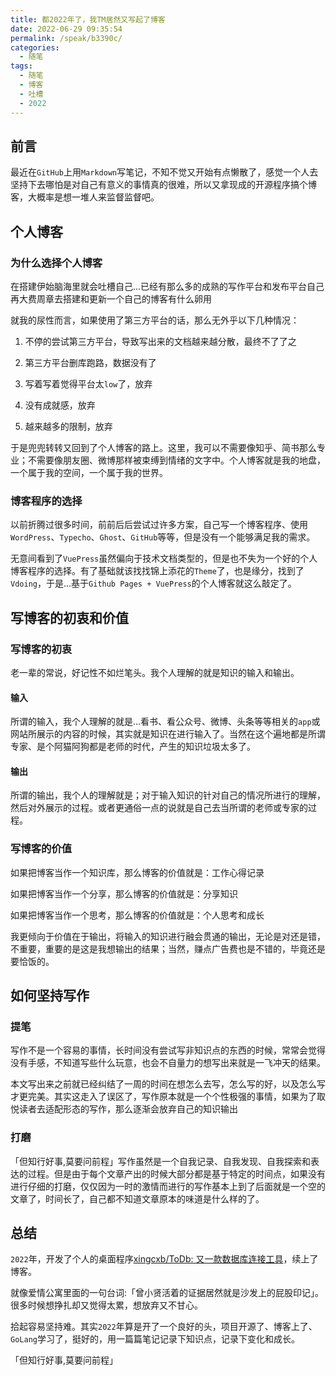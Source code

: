 ```yaml
---
title: 都2022年了，我TM居然又写起了博客
date: 2022-06-29 09:35:54
permalink: /speak/b3390c/
categories:
  - 随笔
tags:
  - 随笔
  - 博客
  - 吐槽
  - 2022
---
```


## 前言

最近在`GitHub`上用`Markdown`写笔记，不知不觉又开始有点懒散了，感觉一个人去坚持下去哪怕是对自己有意义的事情真的很难，所以又拿现成的开源程序搞个博客，大概率是想一堆人来监督监督吧。

<!-- more -->

## 个人博客

### 为什么选择个人博客

在搭建伊始脑海里就会吐槽自己...已经有那么多的成熟的写作平台和发布平台自己再大费周章去搭建和更新一个自己的博客有什么卵用

就我的尿性而言，如果使用了第三方平台的话，那么无外乎以下几种情况：

1. 不停的尝试第三方平台，导致写出来的文档越来越分散，最终不了了之

2. 第三方平台删库跑路，数据没有了 

3. 写着写着觉得平台太`low`了，放弃

4. 没有成就感，放弃

5. 越来越多的限制，放弃

于是兜兜转转又回到了个人博客的路上。这里，我可以不需要像知乎、简书那么专业；不需要像朋友圈、微博那样被束缚到情绪的文字中。个人博客就是我的地盘，一个属于我的空间，一个属于我的世界。

### 博客程序的选择

以前折腾过很多时间，前前后后尝试过许多方案，自己写一个博客程序、使用`WordPress`、`Typecho`、`Ghost`、`GitHub`等等，但是没有一个能够满足我的需求。

无意间看到了`VuePress`虽然偏向于技术文档类型的，但是也不失为一个好的个人博客程序的选择。有了基础就该找找锦上添花的`Theme`了，也是缘分，找到了`Vdoing`，于是...基于`Github Pages + VuePress`的个人博客就这么敲定了。

## 写博客的初衷和价值

### 写博客的初衷

老一辈的常说，好记性不如烂笔头。我个人理解的就是知识的输入和输出。

#### 输入

所谓的输入，我个人理解的就是...看书、看公众号、微博、头条等等相关的`app`或网站所展示的内容的时候，其实就是知识在进行输入了。当然在这个遍地都是所谓专家、是个阿猫阿狗都是老师的时代，产生的知识垃圾太多了。

#### 输出

所谓的输出，我个人的理解就是；对于输入知识的针对自己的情况所进行的理解，然后对外展示的过程。或者更通俗一点的说就是自己去当所谓的老师或专家的过程。

### 写博客的价值

如果把博客当作一个知识库，那么博客的价值就是：工作心得记录

如果把博客当作一个分享，那么博客的价值就是：分享知识

如果把博客当作一个思考，那么博客的价值就是：个人思考和成长

我更倾向于价值在于输出，将输入的知识进行融会贯通的输出，无论是对还是错，不重要，重要的是这是我想输出的结果；当然，赚点广告费也是不错的，毕竟还是要恰饭的。

## 如何坚持写作

### 提笔

写作不是一个容易的事情，长时间没有尝试写非知识点的东西的时候，常常会觉得没有手感，不知道写些什么玩意，也会不自量力的想写出来就是一飞冲天的结果。

本文写出来之前就已经纠结了一周的时间在想怎么去写，怎么写的好，以及怎么写才更完美。其实这走入了误区了，写作原本就是一个个性极强的事情，如果为了取悦读者去适配形态的写作，那么逐渐会放弃自己的知识输出

### 打磨

「但知行好事,莫要问前程」写作虽然是一个自我记录、自我发现、自我探索和表达的过程。但是由于每个文章产出的时候大部分都是基于特定的时间点，如果没有进行仔细的打磨，仅仅因为一时的激情而进行的写作基本上到了后面就是一个空的文章了，时间长了，自己都不知道文章原本的味道是什么样的了。

## 总结

`2022`年，开发了个人的桌面程序[xingcxb/ToDb: 又一款数据库连接工具](https://github.com/xingcxb/ToDb)，续上了博客。

就像爱情公寓里面的一句台词:「曾小贤活着的证据居然就是沙发上的屁股印记」。很多时候想挣扎却又觉得太累，想放弃又不甘心。

拾起容易坚持难。其实`2022`年算是开了一个良好的头，项目开源了、博客上了、`GoLang`学习了，挺好的，用一篇篇笔记记录下知识点，记录下变化和成长。

「但知行好事,莫要问前程」
